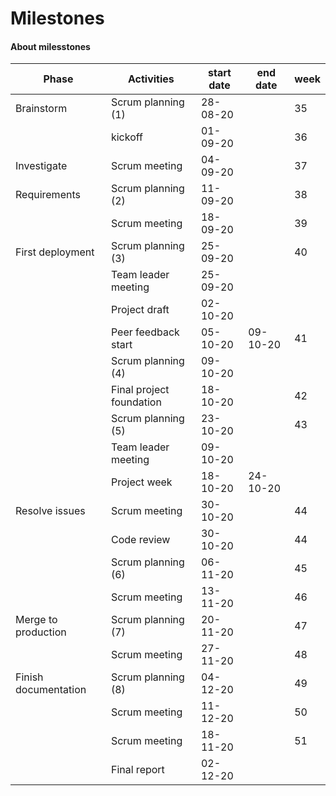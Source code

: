 # Milestones

#### About milesstones

| Phase                | Activities               | start date | end date | week |
| ---                  | --                       | --         | --       | --   |
| Brainstorm           | Scrum planning (1)       | 28-08-20   |          | 35   |
|                      | kickoff                  | 01-09-20   |          | 36   |
| Investigate          | Scrum meeting            | 04-09-20   |          | 37   |
| Requirements         | Scrum planning (2)       | 11-09-20   |          | 38   |
|                      | Scrum meeting            | 18-09-20   |          | 39   |
| First deployment     | Scrum planning (3)       | 25-09-20   |          | 40   |
|                      | Team leader meeting      | 25-09-20   |          |      |
|                      | Project draft            | 02-10-20   |          |      |
|                      | Peer feedback start      | 05-10-20   | 09-10-20 | 41   |
|                      | Scrum planning (4)       | 09-10-20   |          |      |
|                      | Final project foundation | 18-10-20   |          | 42   |
|                      | Scrum planning (5)       | 23-10-20   |          | 43   |
|                      | Team leader meeting      | 09-10-20   |          |      |
|                      | Project week             | 18-10-20   | 24-10-20 |      |
| Resolve issues       | Scrum meeting            | 30-10-20   |          | 44   |
|                      | Code review              | 30-10-20   |          | 44   |
|                      | Scrum planning (6)       | 06-11-20   |          | 45   |
|                      | Scrum meeting            | 13-11-20   |          | 46   |
| Merge to production  | Scrum planning (7)       | 20-11-20   |          | 47   |
|                      | Scrum meeting            | 27-11-20   |          | 48   |
| Finish documentation | Scrum planning (8)       | 04-12-20   |          | 49   |
|                      | Scrum meeting            | 11-12-20   |          | 50   |
|                      | Scrum meeting            | 18-11-20   |          | 51   |
|                      | Final report             | 02-12-20   |          |      |

